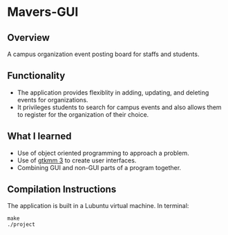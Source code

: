 # Mavers-GUI

## Overview
A campus organization event posting board for staffs and students.

## Functionality
* The application provides flexiblity in adding, updating, and deleting events for organizations. 
* It privileges students to search for campus events and also allows them to register for the organization of their choice. 

## What I learned
* Use of object oriented programming to approach a problem.
* Use of [gtkmm 3](https://developer.gnome.org/gtkmm-tutorial/stable/) to create user interfaces.
* Combining GUI and non-GUI parts of a program together. 

## Compilation Instructions
The application is built in a Lubuntu virtual machine.
In terminal:
```
make
./project
```

